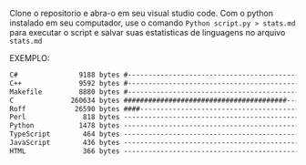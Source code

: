 Clone o repositorio e abra-o em seu visual studio code. Com o python instalado em seu computador, use o comando ``Python script.py > stats.md`` para
executar o script e salvar suas estatisticas de linguagens no arquivo ``stats.md``

EXEMPLO:
```txt
C#               9188 bytes #-------------------------------------------------   2.89%
C++              9592 bytes #-------------------------------------------------   3.01%
Makefile         8880 bytes #-------------------------------------------------   2.79%
C              260634 bytes ########################################----------  81.85%
Roff            26590 bytes ####----------------------------------------------   8.35%
Perl              818 bytes --------------------------------------------------   0.26%
Python           1478 bytes --------------------------------------------------   0.46%
TypeScript        464 bytes --------------------------------------------------   0.15%
JavaScript        436 bytes --------------------------------------------------   0.14%
HTML              366 bytes --------------------------------------------------   0.11%
```
